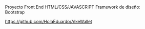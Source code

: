 Proyecto Front End HTML/CSS/JAVASCRIPT Framework de diseño: Bootstrap

https://github.com/HolaEduardo/AlkeWallet